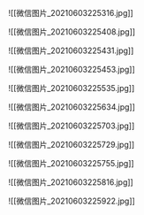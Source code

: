 ![[微信图片_20210603225316.jpg]]

![[微信图片_20210603225408.jpg]]

![[微信图片_20210603225431.jpg]]

![[微信图片_20210603225453.jpg]]

![[微信图片_20210603225535.jpg]]

![[微信图片_20210603225634.jpg]]

![[微信图片_20210603225703.jpg]]

![[微信图片_20210603225729.jpg]]

![[微信图片_20210603225755.jpg]]

![[微信图片_20210603225816.jpg]]

![[微信图片_20210603225922.jpg]]
